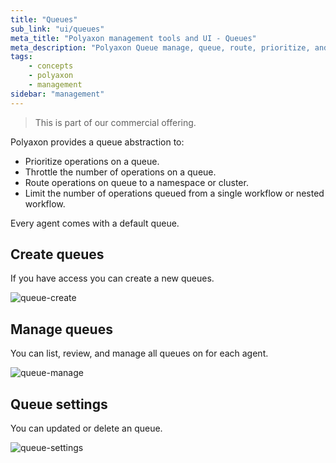 ```yaml
---
title: "Queues"
sub_link: "ui/queues"
meta_title: "Polyaxon management tools and UI - Queues"
meta_description: "Polyaxon Queue manage, queue, route, prioritize, and throttle operations."
tags:
    - concepts
    - polyaxon
    - management
sidebar: "management"
---
```


<blockquote class="commercial">This is part of our commercial offering.</blockquote>

Polyaxon provides a queue abstraction to:
  * Prioritize operations on a queue.
  * Throttle the number of operations on a queue.
  * Route operations on queue to a namespace or cluster.
  * Limit the number of operations queued from a single workflow or nested workflow.


Every agent comes with a default queue.

## Create queues

If you have access you can create a new queues.

![queue-create](../../../../content/images/dashboard/queues/create.png)


## Manage queues

You can list, review, and manage all queues on for each agent.

![queue-manage](../../../../content/images/dashboard/queues/manage.png)

## Queue settings

You can updated or delete an queue.

![queue-settings](../../../../content/images/dashboard/queues/settings.png)
